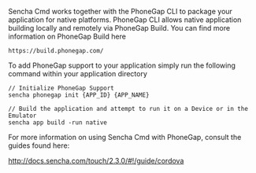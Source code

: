 Sencha Cmd works together with the PhoneGap CLI to package your application for native platforms. 
PhoneGap CLI allows native application building locally and remotely via PhoneGap Build. You can
find more information on PhoneGap Build here
    
    https://build.phonegap.com/

To add PhoneGap support to your application simply run the following command within your application directory

    // Initialize PhoneGap Support 
    sencha phonegap init {APP_ID} {APP_NAME}

    // Build the application and attempt to run it on a Device or in the Emulator
    sencha app build -run native

For more information on using Sencha Cmd with PhoneGap, consult the guides found here:

http://docs.sencha.com/touch/2.3.0/#!/guide/cordova
